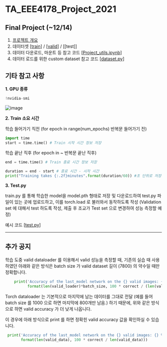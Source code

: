 # TA_EEE4178_Project_2021


## Final Project (~12/14)


1. [프로젝트 개요](https://drive.google.com/file/d/1EJj2ONjp0MemNHjRUQhCcxQtJqRknm1a/view?usp=sharing)
2. 데이터셋 [[train](https://drive.google.com/file/d/12RLV2Vgg9WBhU9ceIaNtYm77w4NQGB7M/view?usp=sharing)] / [[valid](https://drive.google.com/file/d/19m2D4ehI6gZ1JMgM4SedNIHmSwWwFDMp/view?usp=sharing)] / [[test]]
3. 데이터 다운로드, 마운트 등 참고 코드 [[Project_utils.ipynb](https://github.com/seunghyeon528/TA_EEE4178_Project_2021/blob/main/Project_utils.ipynb)]
4. 데이터 로드를 위한 custom dataset 참고 코드 [[dataset.py](https://github.com/seunghyeon528/TA_EEE4178_Project_2021/blob/main/dataset.py)]






## 기타 참고 사항


**1. GPU 종류**
```python
!nvidia-smi
```

![image](https://user-images.githubusercontent.com/77431192/144526328-cf7c7a2b-7814-49fe-b4c9-dfd14d553416.png)




**2. Train 소요 시간**


  학습 들어가기 직전 (for epoch in range(num_epochs) 반복문 들어가기 전) 
```python
import time
start = time.time() # Train 시작 시간 정보 저장
```

  학습 끝난 직후 (for epoch in ~ 반복문 끝난 직후)
```python
end = time.time() # Train 종료 시간 정보 저장

duration = end - start # 종료 시간 - 시작 시간
print("Training takes {:.2f}minutes".format(duration/60)) #초 단위로 저장되므로, 60으로 나누어 분으로 표시
```




**3. Test.py**
  
  train.py 를 통해 학습한 model을 model.pth 형태로 저장 및 다운로드하여 test.py 파일이 있는 곳에 업로드하고, 이를 torch.load 로 불러와서 동작하도록 작성
  (Validation set 에 대해서 test 하도록 작성, 제출 후 조교가 Test set 으로 변경하여 성능 측정할 예정)
  
예시 코드       [[test.py](https://github.com/seunghyeon528/TA_EEE4178_Project_2021/blob/main/test.py)]




---
## 추가 공지


  학습 도중 valid dataloader 를 이용해서 valid 성능을 측정할 때, 기존의 실습 때 사용하였던 아래와 같은 방식은 batch size 가 valid dataset 길이 (7800) 의 약수일 때만 정확합니다.
 ```python
     print('Accuracy of the last_model network on the {} valid images: {} %'.\
           format(len(valid_loader)*batch_size, 100 * correct / (len(valid_loader)*batch_size)))
 ```
  Torch dataloader 는 기본적으로 마지막에 남는 데이터를 그대로 전달 (예를 들어 batch size 를 1000 으로 하면 마지막에 800개만 남음.) 하기 때문에, 위와 같은 방식으로 하면 valid accuracy 가 더 낮게 나옵니다.
  
  이 경우에 아래 방식으로 print 를 하면 정확힌 valid accuracy 값을 확인하실 수 있습니다. 
   ```python
    print('Accuracy of the last_model network on the {} valid images: {} %'.\
          format(len(valid_data), 100 * correct / len(valid_data)))
 ```       
